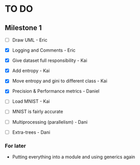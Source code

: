# TO DO

## Milestone 1

- [ ] Draw UML - Eric

- [x] Logging and Comments - Eric

- [x] Give dataset full responsibility - Kai

- [x] Add entropy - Kai

- [x] Move entropy and gini to different class - Kai

- [x] Precision & Performance metrics - Daniel

- [ ] Load MNIST - Kai

- [ ] MNIST is fairly accurate

- [ ] Multiprocessing (parallelism) - Dani

- [ ] Extra-trees - Dani

### For later

- Putting everything into a module and using generics again
